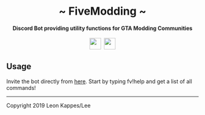 <div align="center">
    <h1>~ FiveModding ~</h1>
    <strong>Discord Bot providing utility functions for GTA Modding Communities</strong><br><br>
    <img src="https://forthebadge.com/images/badges/made-with-java.svg" height="30" />&nbsp;
    <a href="https://discord.gg/tyB74AZ"><img src="https://img.shields.io/discord/652898771436568586.svg?logo=discord&style=for-the-badge" height="30"><a>
</div>

## Usage

Invite the bot directly from [here](https://discordapp.com/api/oauth2/authorize?client_id=661416097924382746&permissions=388160&scope=bot).
Start by typing fv!help and get a list of all commands!

---
Copyright 2019 Leon Kappes/Lee
